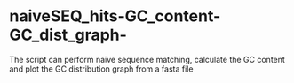 # naiveSEQ_hits-GC_content-GC_dist_graph-
The script can perform naive sequence matching, calculate the GC content and plot the GC distribution graph from a fasta file
